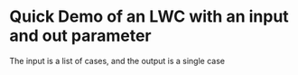 # Quick Demo of an LWC with an input and out parameter

The input is a list of cases, and the output is a single case
